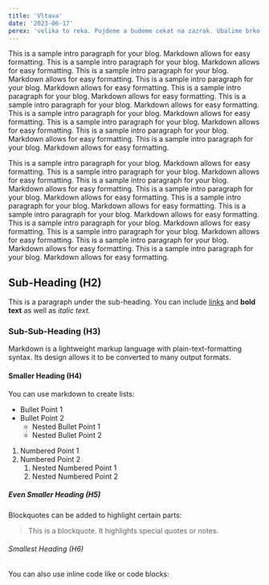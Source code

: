 ```yaml
---
title: 'Vltava'
date: '2023-06-17'
perex: 'velika to reka. Pujdeme a budeme cekat na zazrak. Ubalime brko, kdyby nahodou. Pockame na brehu a az okolo popluje lod, tak na ni zamavame a nechame se prevezt na druhy breh. Tam se budeme kochat pohledem na vodu a budeme cekat na dalsi zazrak.'
---
```


This is a sample intro paragraph for your blog. Markdown allows for easy formatting. This is a sample intro paragraph for your blog. Markdown allows for easy formatting. This is a sample intro paragraph for your blog. Markdown allows for easy formatting. This is a sample intro paragraph for your blog. Markdown allows for easy formatting. This is a sample intro paragraph for your blog. Markdown allows for easy formatting. This is a sample intro paragraph for your blog. Markdown allows for easy formatting. This is a sample intro paragraph for your blog. Markdown allows for easy formatting. This is a sample intro paragraph for your blog. Markdown allows for easy formatting. This is a sample intro paragraph for your blog. Markdown allows for easy formatting. This is a sample intro paragraph for your blog. Markdown allows for easy formatting.

This is a sample intro paragraph for your blog. Markdown allows for easy formatting. This is a sample intro paragraph for your blog. Markdown allows for easy formatting. This is a sample intro paragraph for your blog. Markdown allows for easy formatting. This is a sample intro paragraph for your blog. Markdown allows for easy formatting. This is a sample intro paragraph for your blog. Markdown allows for easy formatting. This is a sample intro paragraph for your blog. Markdown allows for easy formatting. This is a sample intro paragraph for your blog. Markdown allows for easy formatting. This is a sample intro paragraph for your blog. Markdown allows for easy formatting. This is a sample intro paragraph for your blog. Markdown allows for easy formatting. This is a sample intro paragraph for your blog. Markdown allows for easy formatting.

## Sub-Heading (H2)

This is a paragraph under the sub-heading. You can include [links](http://example.com) and **bold text** as well as _italic text_.

### Sub-Sub-Heading (H3)

Markdown is a lightweight markup language with plain-text-formatting syntax. Its design allows it to be converted to many output formats.

#### Smaller Heading (H4)

You can use markdown to create lists:

- Bullet Point 1
- Bullet Point 2
  - Nested Bullet Point 1
  - Nested Bullet Point 2

1. Numbered Point 1
2. Numbered Point 2
   1. Nested Numbered Point 1
   2. Nested Numbered Point 2

##### Even Smaller Heading (H5)

Blockquotes can be added to highlight certain parts:

> This is a blockquote. It highlights special quotes or notes.

###### Smallest Heading (H6)

You can also use inline code like or code blocks:
